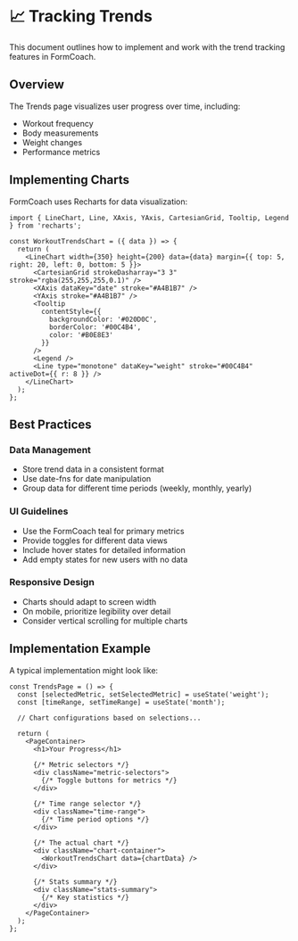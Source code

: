 
# 📈 Tracking Trends

This document outlines how to implement and work with the trend tracking features in FormCoach.

## Overview

The Trends page visualizes user progress over time, including:
- Workout frequency
- Body measurements
- Weight changes
- Performance metrics

## Implementing Charts

FormCoach uses Recharts for data visualization:

```tsx
import { LineChart, Line, XAxis, YAxis, CartesianGrid, Tooltip, Legend } from 'recharts';

const WorkoutTrendsChart = ({ data }) => {
  return (
    <LineChart width={350} height={200} data={data} margin={{ top: 5, right: 20, left: 0, bottom: 5 }}>
      <CartesianGrid strokeDasharray="3 3" stroke="rgba(255,255,255,0.1)" />
      <XAxis dataKey="date" stroke="#A4B1B7" />
      <YAxis stroke="#A4B1B7" />
      <Tooltip 
        contentStyle={{ 
          backgroundColor: '#020D0C', 
          borderColor: '#00C4B4',
          color: '#B0E8E3' 
        }} 
      />
      <Legend />
      <Line type="monotone" dataKey="weight" stroke="#00C4B4" activeDot={{ r: 8 }} />
    </LineChart>
  );
};
```

## Best Practices

### Data Management

- Store trend data in a consistent format
- Use date-fns for date manipulation
- Group data for different time periods (weekly, monthly, yearly)

### UI Guidelines

- Use the FormCoach teal for primary metrics
- Provide toggles for different data views
- Include hover states for detailed information
- Add empty states for new users with no data

### Responsive Design

- Charts should adapt to screen width
- On mobile, prioritize legibility over detail
- Consider vertical scrolling for multiple charts

## Implementation Example

A typical implementation might look like:

```tsx
const TrendsPage = () => {
  const [selectedMetric, setSelectedMetric] = useState('weight');
  const [timeRange, setTimeRange] = useState('month');
  
  // Chart configurations based on selections...
  
  return (
    <PageContainer>
      <h1>Your Progress</h1>
      
      {/* Metric selectors */}
      <div className="metric-selectors">
        {/* Toggle buttons for metrics */}
      </div>
      
      {/* Time range selector */}
      <div className="time-range">
        {/* Time period options */}
      </div>
      
      {/* The actual chart */}
      <div className="chart-container">
        <WorkoutTrendsChart data={chartData} />
      </div>
      
      {/* Stats summary */}
      <div className="stats-summary">
        {/* Key statistics */}
      </div>
    </PageContainer>
  );
};
```
